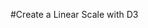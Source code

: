 #Create a Linear Scale with D3

<body>
  <script>
    // Add your code below this line

    const scale = d3.scaleLinear(); // Create the scale here
    const output = scale(50); // Call the scale with an argument here

    // Add your code above this line

    d3.select("body")
      .append("h2")
      .text(output);

  </script>
</body>

